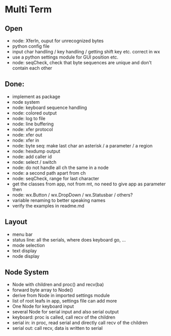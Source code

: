 # Multi Term

## Open
- node: XferIn, ouput for unrecognized bytes
- python config file
- input char handling / key handling / getting shift key etc. correct in wx
- use a python settings module for GUI position etc.
- node: seqCheck, check that byte sequences are unique and don't contain each other

## Done:
- implement as package
- node system
- node: keyboard sequence handling
- node: colored output
- node: log to file
- node: line buffering
- node: xfer protocol
- node: xfer out
- node: xfer in
- node: byte seq: make last char an asterisk / a parameter / a region
- node: hexdump output
- node: add caller id
- node: select / switch
- node: do not handle all ch the same in a node
- node: a second path apart from ch
- node: seqCheck, range for last character
- get the classes from app, not from mt, no need to give app as parameter then
- node: wx.Button / wx.DropDown / wx.Statusbar / others?
- variable renaming to better speaking names
- verify the examples in readme.md

## Layout
- menu bar
- status line: all the serials, where does keyboard go, ...
- mode selection
- text display
- node display

## Node System
- Node with children and proc() and recv(ba)
- forward byte array to Node()
- derive from Node in imported settings module
- list of root leafs in app, settings file can add more
- One Node for keyboard input
- several Node for serial input and also serial output
- keyboard: proc is called, call recv of the children
- serial in: in proc, read serial and directly call recv of the children
- serial out: call recv, data is written to serial

